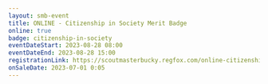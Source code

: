 ```yaml
---
layout: smb-event
title: ONLINE - Citizenship in Society Merit Badge
online: true
badge: citizenship-in-society
eventDateStart: 2023-08-28 08:00
eventDateEnd: 2023-08-28 15:00
registrationLink: https://scoutmasterbucky.regfox.com/online-citizenship-in-society-merit-badge---2023-08-28
onSaleDate: 2023-07-01 0:05
---
```

